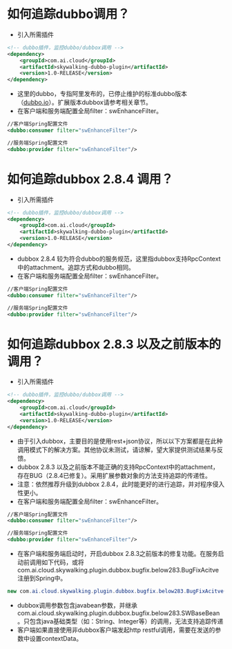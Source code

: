 # 如何追踪dubbo调用？
- 引入所需插件
```xml
<!-- dubbo插件，监控dubbo/dubbox调用 -->
<dependency>
    <groupId>com.ai.cloud</groupId>
    <artifactId>skywalking-dubbo-plugin</artifactId>
    <version>1.0-RELEASE</version>
</dependency>
```
- 这里的dubbo，专指阿里发布的，已停止维护的标准dubbo版本（[dubbo.io](http://dubbo.io/)）。扩展版本dubbox请参考相关章节。
- 在客户端和服务端配置全局filter：swEnhanceFilter。
```xml
//客户端Spring配置文件
<dubbo:consumer filter="swEnhanceFilter"/>

//服务端Spring配置文件
<dubbo:provider filter="swEnhanceFilter"/>
```

# 如何追踪dubbox 2.8.4 调用？ 
- 引入所需插件
```xml
<!-- dubbo插件，监控dubbo/dubbox调用 -->
<dependency>
    <groupId>com.ai.cloud</groupId>
    <artifactId>skywalking-dubbo-plugin</artifactId>
    <version>1.0-RELEASE</version>
</dependency>
```
- dubbox 2.8.4 较为符合dubbo的服务规范，这里指dubbox支持RpcContext中的attachment。追踪方式和dubbo相同。
- 在客户端和服务端配置全局filter：swEnhanceFilter。
```xml
//客户端Spring配置文件
<dubbo:consumer filter="swEnhanceFilter"/>

//服务端Spring配置文件
<dubbo:provider filter="swEnhanceFilter"/>
```

# 如何追踪dubbox 2.8.3 以及之前版本的调用？ 
- 引入所需插件
```xml
<!-- dubbo插件，监控dubbo/dubbox调用 -->
<dependency>
    <groupId>com.ai.cloud</groupId>
    <artifactId>skywalking-dubbo-plugin</artifactId>
    <version>1.0-RELEASE</version>
</dependency>
```
- 由于引入dubbox，主要目的是使用rest+json协议，所以以下方案都是在此种调用模式下的解决方案。其他协议未测试，请谅解，望大家提供测试结果与反馈。
- dubbox 2.8.3 以及之前版本不能正确的支持RpcContext中的attachment，存在BUG（2.8.4已修复）。采用扩展参数对象的方法支持追踪的传递性。
- 注意：依然推荐升级到dubbox 2.8.4，此时能更好的进行追踪，并对程序侵入性更小。
- 在客户端和服务端配置全局filter：swEnhanceFilter。
```xml
//客户端Spring配置文件
<dubbo:consumer filter="swEnhanceFilter"/>

//服务端Spring配置文件
<dubbo:provider filter="swEnhanceFilter"/>
```
- 在客户端和服务端启动时，开启dubbox 2.8.3之前版本的修复功能。在服务启动前调用如下代码，或将com.ai.cloud.skywalking.plugin.dubbox.bugfix.below283.BugFixAcitve注册到Spring中。
```java
new com.ai.cloud.skywalking.plugin.dubbox.bugfix.below283.BugFixAcitve();
```
- dubbox调用参数包含javabean参数，并继承com.ai.cloud.skywalking.plugin.dubbox.bugfix.below283.SWBaseBean。只包含java基础类型（如：String、Integer等）的调用，无法支持追踪传递
- 客户端如果直接使用非dubbox客户端发起http restful调用，需要在发送的参数中设置contextData。
